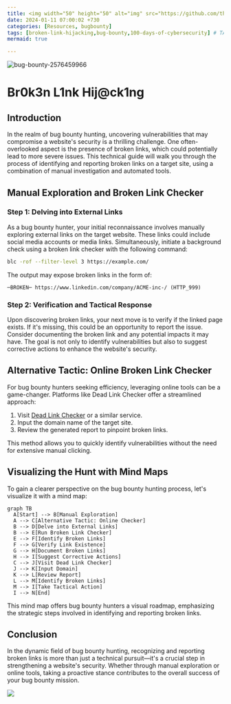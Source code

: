 ```yaml
---
title: <img width="50" height="50" alt="img" src="https://github.com/thelocalh0st/thelocalh0st.github.io/assets/95465072/9a44f712-9b73-488c-8d41-c02a246bda00">Broken Link Hijacking
date: 2024-01-11 07:00:02 +730
categories: [Resources, bugbounty]
tags: [broken-link-hijacking,bug-bounty,100-days-of-cybersecurity] # TAG names should always be lowercase
mermaid: true

---
```





<!-- <h1 style="color: cyan; text-align: center">100 Day's Of Cybersecurity - Day 11</h1> -->
![bug-bounty-2576459966](https://github.com/thelocalh0st/thelocalh0st.github.io/assets/95465072/9a44f712-9b73-488c-8d41-c02a246bda00)
# Br0k3n L1nk Hij@ck1ng

## Introduction

In the realm of bug bounty hunting, uncovering vulnerabilities that may compromise a website's security is a thrilling challenge. One often-overlooked aspect is the presence of broken links, which could potentially lead to more severe issues. This technical guide will walk you through the process of identifying and reporting broken links on a target site, using a combination of manual investigation and automated tools.

## Manual Exploration and Broken Link Checker

### Step 1: Delving into External Links

As a bug bounty hunter, your initial reconnaissance involves manually exploring external links on the target website. These links could include social media accounts or media links. Simultaneously, initiate a background check using a broken link checker with the following command:

```bash
blc -rof --filter-level 3 https://example.com/
```

The output may expose broken links in the form of:

```plaintext
─BROKEN─ https://www.linkedin.com/company/ACME-inc-/ (HTTP_999)
```

### Step 2: Verification and Tactical Response

Upon discovering broken links, your next move is to verify if the linked page exists. If it's missing, this could be an opportunity to report the issue. Consider documenting the broken link and any potential impacts it may have. The goal is not only to identify vulnerabilities but also to suggest corrective actions to enhance the website's security.

## Alternative Tactic: Online Broken Link Checker

For bug bounty hunters seeking efficiency, leveraging online tools can be a game-changer. Platforms like Dead Link Checker offer a streamlined approach:

1. Visit [Dead Link Checker](https://www.deadlinkchecker.com/) or a similar service.
2. Input the domain name of the target site.
3. Review the generated report to pinpoint broken links.

This method allows you to quickly identify vulnerabilities without the need for extensive manual clicking.

## Visualizing the Hunt with Mind Maps

To gain a clearer perspective on the bug bounty hunting process, let's visualize it with a mind map:

```mermaid
graph TB
  A[Start] --> B[Manual Exploration]
  A --> C[Alternative Tactic: Online Checker]
  B --> D[Delve into External Links]
  B --> E[Run Broken Link Checker]
  E --> F[Identify Broken Links]
  F --> G[Verify Link Existence]
  G --> H[Document Broken Links]
  H --> I[Suggest Corrective Actions]
  C --> J[Visit Dead Link Checker]
  J --> K[Input Domain]
  K --> L[Review Report]
  L --> M[Identify Broken Links]
  M --> I[Take Tactical Action]
  I --> N[End]
```

This mind map offers bug bounty hunters a visual roadmap, emphasizing the strategic steps involved in identifying and reporting broken links.

## Conclusion

In the dynamic field of bug bounty hunting, recognizing and reporting broken links is more than just a technical pursuit—it's a crucial step in strengthening a website's security. Whether through manual exploration or online tools, taking a proactive stance contributes to the overall success of your bug bounty mission.

![](https://media.giphy.com/media/DAtJCG1t3im1G/giphy.gif)

